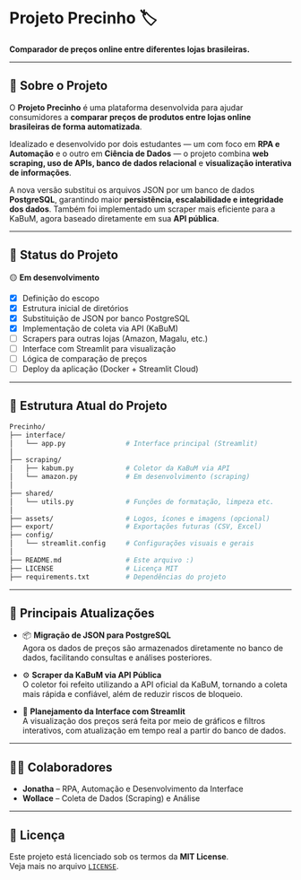 
# Projeto Precinho 🏷️  
**Comparador de preços online entre diferentes lojas brasileiras.**

---

## 📌 Sobre o Projeto

O **Projeto Precinho** é uma plataforma desenvolvida para ajudar consumidores a **comparar preços de produtos entre lojas online brasileiras de forma automatizada**.  

Idealizado e desenvolvido por dois estudantes — um com foco em **RPA e Automação** e o outro em **Ciência de Dados** — o projeto combina **web scraping, uso de APIs, banco de dados relacional** e **visualização interativa de informações**.

A nova versão substitui os arquivos JSON por um banco de dados **PostgreSQL**, garantindo maior **persistência, escalabilidade e integridade dos dados**. Também foi implementado um scraper mais eficiente para a KaBuM, agora baseado diretamente em sua **API pública**.

---

## 🚦 Status do Projeto

🟡 **Em desenvolvimento**  
- [x] Definição do escopo  
- [x] Estrutura inicial de diretórios  
- [x] Substituição de JSON por banco PostgreSQL  
- [x] Implementação de coleta via API (KaBuM)  
- [ ] Scrapers para outras lojas (Amazon, Magalu, etc.)  
- [ ] Interface com Streamlit para visualização  
- [ ] Lógica de comparação de preços  
- [ ] Deploy da aplicação (Docker + Streamlit Cloud)

---

## 🧱 Estrutura Atual do Projeto

```bash
Precinho/
├── interface/
│   └── app.py               # Interface principal (Streamlit)
│
├── scraping/
│   ├── kabum.py             # Coletor da KaBuM via API
│   └── amazon.py            # Em desenvolvimento (scraping)
│
├── shared/
│   └── utils.py             # Funções de formatação, limpeza etc.
│
├── assets/                  # Logos, ícones e imagens (opcional)
├── export/                  # Exportações futuras (CSV, Excel)
├── config/
│   └── streamlit.config     # Configurações visuais e gerais
│
├── README.md                # Este arquivo :)
├── LICENSE                  # Licença MIT
├── requirements.txt         # Dependências do projeto
```

---

## 🔄 Principais Atualizações

- 📦 **Migração de JSON para PostgreSQL**  
  Agora os dados de preços são armazenados diretamente no banco de dados, facilitando consultas e análises posteriores.

- ⚙️ **Scraper da KaBuM via API Pública**  
  O coletor foi refeito utilizando a API oficial da KaBuM, tornando a coleta mais rápida e confiável, além de reduzir riscos de bloqueio.

- 🧠 **Planejamento da Interface com Streamlit**  
  A visualização dos preços será feita por meio de gráficos e filtros interativos, com atualização em tempo real a partir do banco de dados.

---

## 👨‍💻 Colaboradores

- **Jonatha** – RPA, Automação e Desenvolvimento da Interface  
- **Wollace** – Coleta de Dados (Scraping) e Análise

---

## 📄 Licença

Este projeto está licenciado sob os termos da **MIT License**.  
Veja mais no arquivo [`LICENSE`](LICENSE).
